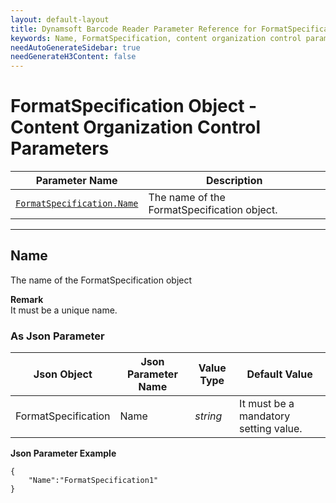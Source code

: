 ```yaml
---
layout: default-layout
title: Dynamsoft Barcode Reader Parameter Reference for FormatSpecification Object - Content Organization Control Parameters
keywords: Name, FormatSpecification, content organization control parameters, parameter reference, parameter
needAutoGenerateSidebar: true
needGenerateH3Content: false
---
```


# FormatSpecification Object - Content Organization Control Parameters

 | Parameter Name | Description |
 | -------------- | ----------- | 
 | [`FormatSpecification.Name`](#name) | The name of the FormatSpecification object. |

---


## Name
The name of the FormatSpecification object

**Remark**    
It must be a unique name.

### As Json Parameter

| Json Object |	Json Parameter Name | Value Type | Default Value |
| ----------- | ------------------- | ---------- | ------------- |
| FormatSpecification | Name | *string* | It must be a mandatory setting value. |

**Json Parameter Example**   
```
{
    "Name":"FormatSpecification1"
}
```
